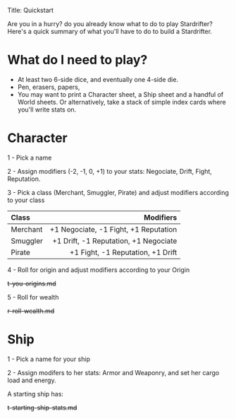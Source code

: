Title: Quickstart

Are you in a hurry? do you already know what to do to play Stardrifter? Here's
a quick summary of what you'll have to do to build a Stardrifter.

# What do I need to play?

* At least two 6-side dice, and eventually one 4-side die.
* Pen, erasers, papers,
* You may want to print a Character sheet, a Ship sheet and a handful of World
  sheets. Or alternatively, take a stack of simple index cards where you'll write
  stats on.

# Character

1 - Pick a name

2 - Assign modifiers (-2, -1, 0, +1) to your stats: Negociate, Drift, Fight, Reputation.

3 - Pick a class (Merchant, Smuggler, Pirate) and adjust modifiers according to your class

| Class      | Modifiers                             |
|:---------- |--------------------------------------:|
| Merchant   | +1 Negociate, -1 Fight, +1 Reputation |
| Smuggler   | +1 Drift, -1 Reputation, +1 Negociate |
| Pirate     | +1 Fight, -1 Reputation, +1 Drift     |

4 - Roll for origin and adjust modifiers according to your Origin

~~t-you-origins.md~~

5 - Roll for wealth

~~r-roll-wealth.md~~

# Ship

1 - Pick a name for your ship

2 - Assign modifers to her stats: Armor and Weaponry, and set her cargo load and energy.

A starting ship has:

~~t-starting-ship-stats.md~~

